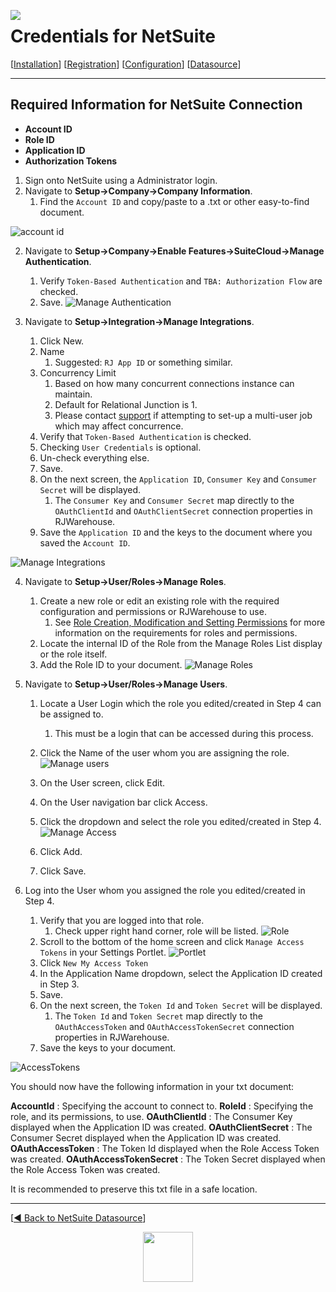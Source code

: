 <a href="http://www.sesamesoftware.com"><img align=left src="../../images/RJOrbit110x110.png"></img></a>

# Credentials for NetSuite

[[Installation](../installguide.md)] [[Registration](../RegistrationGuide.md)] [[Configuration](../configurationGuide.md)] [[Datasource](../DatasourceGuide.md)]

---
## Required Information for NetSuite Connection

* **Account ID**
* **Role ID**
* **Application ID**
* **Authorization Tokens**


1. Sign onto NetSuite using a Administrator login.
2. Navigate to **Setup&rarr;Company&rarr;Company Information**. 
   1. Find the `Account ID` and copy/paste to a .txt or other easy-to-find document.

![account id](../../images/NetsuiteAccountId.png)

2. Navigate to **Setup&rarr;Company&rarr;Enable Features&rarr;SuiteCloud&rarr;Manage Authentication**.
   1. Verify `Token-Based Authentication` and `TBA: Authorization Flow` are checked.
   2. Save.
![Manage Authentication](../../images/NetsuiteManageAuthentication.png)

3. Navigate to **Setup&rarr;Integration&rarr;Manage Integrations**.
   1. Click New.
   2. Name
      1. Suggested: `RJ App ID` or something similar.
   3. Concurrency Limit
      1. Based on how many concurrent connections instance can maintain.
      2. Default for Relational Junction is 1.
      3. Please contact [support](support@sesamesoftware.com) if attempting to set-up a multi-user job which may affect concurrence.
   4. Verify that `Token-Based Authentication` is checked.
   5. Checking `User Credentials` is optional.
   6. Un-check everything else.
   7. Save.
   8. On the next screen, the `Application ID`, `Consumer Key` and `Consumer Secret` will be displayed.
      1. The `Consumer Key` and `Consumer Secret` map directly to the `OAuthClientId` and `OAuthClientSecret` connection properties in RJWarehouse. 
   9. Save the `Application ID` and the keys to the document where you saved the `Account ID`.

![Manage Integrations](../../images/NetsuiteManageIntegrations.png)

4. Navigate to **Setup&rarr;User/Roles&rarr;Manage Roles**. 
   1. Create a new role or edit an existing role with the required configuration and permissions or RJWarehouse to use.
      1. See [Role Creation, Modification and Setting Permissions](../../images/netsuitepermissions.md) for more information on the requirements for roles and permissions.
   2. Locate the internal ID of the Role from the Manage Roles List display or the role itself.
   3. Add the Role ID to your document.
![Manage Roles](../../images/NetsuiteManageRoles.png)

5. Navigate to **Setup&rarr;User/Roles&rarr;Manage Users**.
   1. Locate a User Login which the role you edited/created in Step 4 can be assigned to.
      1. This must be a login that can be accessed during this process.
   2. Click the Name of the user whom you are assigning the role.
![Manage users](../../images/NetsuiteManageusers.png)   

   3. On the User screen, click Edit.
   4. On the User navigation bar click Access.
   5. Click the dropdown and select the role you edited/created in Step 4.
![Manage Access](../../images/Netsuiteuseraccess.png)  

   6. Click Add.
   7. Click Save.
   
1. Log into the User whom you assigned the role you edited/created in Step 4.
   1. Verify that you are logged into that role.
      1. Check upper right hand corner, role will be listed.
![Role](../../images/Netsuiterolefp.png)
   2. Scroll to the bottom of the home screen and click `Manage Access Tokens` in your Settings Portlet.
![Portlet](../../images/Netsuitesettingsportlet.png)
   3. Click `New My Access Token`
   4. In the Application Name dropdown, select the Application ID created in Step 3.
   5. Save.
   6. On the next screen, the `Token Id` and `Token Secret` will be displayed.
      1. The `Token Id` and `Token Secret` map directly to the `OAuthAccessToken` and `OAuthAccessTokenSecret` connection properties in RJWarehouse. 
   9. Save the keys to your document.

![AccessTokens](../../images/NetsuiteAccessTokens.png)

You should now have the following information in your txt document:

**AccountId** : Specifying the account to connect to.
**RoleId** : Specifying the role, and its permissions, to use.
**OAuthClientId** : The Consumer Key displayed when the Application ID was created.
**OAuthClientSecret** : The Consumer Secret displayed when the Application ID was created.
**OAuthAccessToken** : The Token Id displayed when the Role Access Token was created.
**OAuthAccessTokenSecret** : The Token Secret displayed when the Role Access Token was created.

It is recommended to preserve this txt file in a safe location.

---

[[&#9664; Back to NetSuite Datasource](../netsuite.md)]

<p align="center" >  <a href="http://www.sesamesoftware.com"><img align=center src="../../images/poweredBy.png" height="80px"></img></a> </p>
